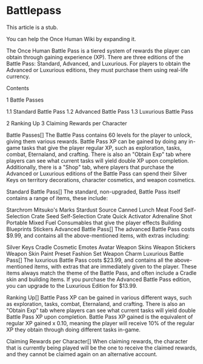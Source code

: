 # Battlepass

This article is a stub.
        
You can help the Once Human Wiki by expanding it.

        
    

The Once Human Battle Pass is a tiered system of rewards the player can obtain through gaining experience (XP). There are three editions of the Battle Pass: Standard, Advanced, and Luxurious. For players to obtain the Advanced or Luxurious editions, they must purchase them using real-life currency.

Contents

1 Battle Passes

1.1 Standard Battle Pass
1.2 Advanced Battle Pass
1.3 Luxurious Battle Pass


2 Ranking Up
3 Claiming Rewards per Character



Battle Passes[]
The Battle Pass contains 60 levels for the player to unlock, giving them various rewards. Battle Pass XP can be gained by doing any in-game tasks that give the player regular XP, such as exploration, tasks, combat, Eternaland, and crafting. There is also an "Obtain Exp" tab where players can see what current tasks will yield double XP upon completion. Additionally, there is a "Shop" tab, where players that purchase the Advanced or Luxurious editions of the Battle Pass can spend their Silver Keys on territory decorations, character cosmetics, and weapon cosmetics.

Standard Battle Pass[]
The standard, non-upgraded, Battle Pass itself contains a range of items, these include:

Starchrom
Mitsuko's Marks
Stardust Source
Canned Lunch Meat
Food Self-Selection Crate
Seed Self-Selection Crate
Quick Activator
Adrenaline Shot
Portable Mixed Fuel
Consumables that give the player effects
Building Blueprints
Stickers
Advanced Battle Pass[]
The advanced Battle Pass costs $9.99, and contains all the above-mentioned items, with extras including:

Silver Keys
Cradle Cosmetic
Emotes
Avatar
Weapon Skins
Weapon Stickers
Weapon Skin Paint Preset
Fashion Set
Weapon Charm
Luxurious Battle Pass[]
The luxurious Battle Pass costs $23.99, and contains all the above-mentioned items, with extras that are immediately given to the player. These items always match the theme of the Battle Pass, and often include a Cradle skin and building items. If you purchase the Advanced Battle Pass edition, you can upgrade to the Luxurious Edition for $13.99.

Ranking Up[]
Battle Pass XP can be gained in various different ways, such as exploration, tasks, combat, Eternaland, and crafting. There is also an "Obtain Exp" tab where players can see what current tasks will yield double Battle Pass XP upon completion. Battle Pass XP gained is the equivalent of regular XP gained x 0.10, meaning the player will receive 10% of the regular XP they obtain through doing different tasks in-game.

Claiming Rewards per Character[]
When claiming rewards, the character that is currently being played will be the one to receive the claimed rewards, and they cannot be claimed again on an alternative account.
